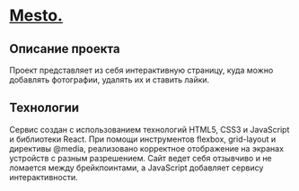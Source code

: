 # [**Mesto.**](https://gb040.github.io/mesto-react/ "Ссылка на проект") 

## Описание проекта
Проект представляет из себя интерактивную страницу, куда можно добавлять фотографии, удалять их и ставить лайки. 

## Технологии
Сервис создан с использованием технологий HTML5, CSS3 и JavaScript и библиотеки React. При помощи инструментов flexbox, grid-layout и директивы @media, реализовано корректное отображение на экранах устройств с разным разрешением. Сайт ведет себя отзывчиво и не ломается между брейкпоинтами, а JavaScript добавляет сервису интерактивности.

